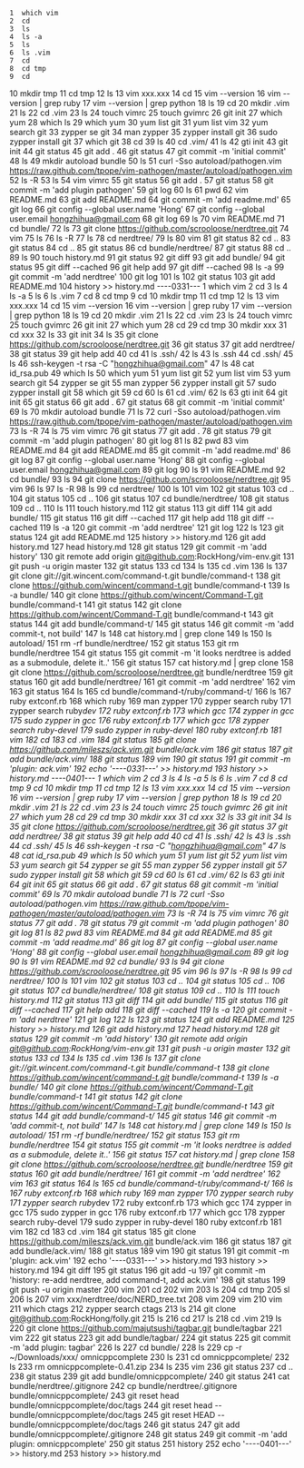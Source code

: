     1  which vim
    2  cd
    3  ls
    4  ls -a
    5  ls
    6  ls .vim
    7  cd
    8  cd tmp
    9  cd
   10  mkdir tmp
   11  cd tmp
   12  ls
   13  vim xxx.xxx
   14  cd 
   15  vim --version
   16  vim --version | grep ruby
   17  vim --version | grep python
   18  ls
   19  cd
   20  mkdir .vim
   21  ls
   22  cd .vim
   23  ls
   24  touch vimrc
   25  touch gvimrc
   26  git init
   27  which yum
   28  which ls
   29  which yum
   30  yum list git
   31  yum list vim
   32  yum search git
   33  zypper se git
   34  man zypper
   35  zypper install git
   36  sudo zypper install git
   37  which git
   38  cd
   39  ls
   40  cd .vim/
   41  ls
   42  gti init
   43  git init
   44  git status
   45  git add .
   46  git status
   47  git commit -m 'initial commit'
   48  ls
   49  mkdir autoload bundle
   50  ls
   51  curl -Sso autoload/pathogen.vim https://raw.github.com/tpope/vim-pathogen/master/autoload/pathogen.vim
   52  ls -R
   53  ls
   54  vim vimrc
   55  git status
   56  git add .
   57  git status
   58  git commit -m 'add plugin pathogen'
   59  git log
   60  ls
   61  pwd
   62  vim README.md
   63  git add README.md 
   64  git commit -m 'add readme.md'
   65  git log
   66  git config --global user.name 'Hong'
   67  git config --global user.email hongzhihua@gmail.com
   68  git log
   69  ls
   70  vim README.md 
   71  cd bundle/
   72  ls
   73  git clone https://github.com/scrooloose/nerdtree.git
   74  vim
   75  ls
   76  ls -R
   77  ls
   78  cd nerdtree/
   79  ls
   80  vim
   81  git status
   82  cd ..
   83  git status
   84  cd ..
   85  git status
   86  cd bundle/nerdtree/
   87  git status
   88  cd ..
   89  ls
   90  touch history.md
   91  git status
   92  git diff
   93  git add bundle/
   94  git status
   95  git diff --cached
   96  git help add
   97  git diff --cached
   98  ls -a
   99  git commit -m 'add nerdtree'
  100  git log
  101  ls
  102  git status
  103  git add README.md 
  104  history >> history.md 
----0331---
    1  which vim
    2  cd
    3  ls
    4  ls -a
    5  ls
    6  ls .vim
    7  cd
    8  cd tmp
    9  cd
   10  mkdir tmp
   11  cd tmp
   12  ls
   13  vim xxx.xxx
   14  cd 
   15  vim --version
   16  vim --version | grep ruby
   17  vim --version | grep python
   18  ls
   19  cd
   20  mkdir .vim
   21  ls
   22  cd .vim
   23  ls
   24  touch vimrc
   25  touch gvimrc
   26  git init
   27  which yum
   28  cd
   29  cd tmp
   30  mkdir xxx
   31  cd xxx
   32  ls
   33  git init
   34  ls
   35  git clone https://github.com/scrooloose/nerdtree.git
   36  git status
   37  git add nerdtree/
   38  git status
   39  git help add
   40  cd
   41  ls .ssh/
   42  ls
   43  ls .ssh
   44  cd .ssh/
   45  ls
   46  ssh-keygen -t rsa -C "hongzhihua@gmail.com"
   47  ls
   48  cat id_rsa.pub
   49  which ls
   50  which yum
   51  yum list git
   52  yum list vim
   53  yum search git
   54  zypper se git
   55  man zypper
   56  zypper install git
   57  sudo zypper install git
   58  which git
   59  cd
   60  ls
   61  cd .vim/
   62  ls
   63  gti init
   64  git init
   65  git status
   66  git add .
   67  git status
   68  git commit -m 'initial commit'
   69  ls
   70  mkdir autoload bundle
   71  ls
   72  curl -Sso autoload/pathogen.vim https://raw.github.com/tpope/vim-pathogen/master/autoload/pathogen.vim
   73  ls -R
   74  ls
   75  vim vimrc
   76  git status
   77  git add .
   78  git status
   79  git commit -m 'add plugin pathogen'
   80  git log
   81  ls
   82  pwd
   83  vim README.md
   84  git add README.md 
   85  git commit -m 'add readme.md'
   86  git log
   87  git config --global user.name 'Hong'
   88  git config --global user.email hongzhihua@gmail.com
   89  git log
   90  ls
   91  vim README.md 
   92  cd bundle/
   93  ls
   94  git clone https://github.com/scrooloose/nerdtree.git
   95  vim
   96  ls
   97  ls -R
   98  ls
   99  cd nerdtree/
  100  ls
  101  vim
  102  git status
  103  cd ..
  104  git status
  105  cd ..
  106  git status
  107  cd bundle/nerdtree/
  108  git status
  109  cd ..
  110  ls
  111  touch history.md
  112  git status
  113  git diff
  114  git add bundle/
  115  git status
  116  git diff --cached
  117  git help add
  118  git diff --cached
  119  ls -a
  120  git commit -m 'add nerdtree'
  121  git log
  122  ls
  123  git status
  124  git add README.md 
  125  history >> history.md 
  126  git add history.md 
  127  head history.md 
  128  git status
  129  git commit -m 'add history'
  130  git remote add origin git@github.com:RockHong/vim-env.git
  131  git push -u origin master
  132  git status
  133  cd
  134  ls
  135  cd .vim
  136  ls
  137  git clone git://git.wincent.com/command-t.git bundle/command-t
  138  git clone https://github.com/wincent/command-t.git  bundle/command-t
  139  ls -a bundle/
  140  git clone https://github.com/wincent/Command-T.git  bundle/command-t
  141  git status
  142  git clone https://github.com/wincent/Command-T.git  bundle/command-t
  143  git status
  144  git add bundle/command-t/
  145  git status
  146  git commit -m 'add commit-t, not build'
  147  ls
  148  cat history.md | grep clone
  149  ls
  150  ls autoload/
  151  rm -rf bundle/nerdtree/
  152  git status
  153  git rm bundle/nerdtree 
  154  git status
  155  git commit -m 'it looks nerdtree is added as a submodule, delete it..'
  156  git status
  157  cat history.md | grep clone
  158  git clone https://github.com/scrooloose/nerdtree.git bundle/nerdtree
  159  git status
  160  git add bundle/nerdtree/
  161  git commit -m 'add nerdtree'
  162  vim
  163  git status
  164  ls
  165  cd bundle/command-t/ruby/command-t/
  166  ls
  167  ruby extconf.rb 
  168  which ruby
  169  man zypper
  170  zypper search ruby
  171  zypper search ruby*dev
  172  ruby extconf.rb 
  173  which gcc
  174  zypper in gcc
  175  sudo zypper in gcc
  176  ruby extconf.rb 
  177  which gcc
  178  zypper search ruby-devel
  179  sudo zypper in ruby-devel
  180  ruby extconf.rb 
  181  vim
  182  cd
  183  cd .vim
  184  git status
  185  git clone https://github.com/mileszs/ack.vim.git bundle/ack.vim
  186  git status
  187  git add bundle/ack.vim/
  188  git status
  189  vim
  190  git status
  191  git commit -m 'plugin: ack.vim'
  192  echo '----0331---' >> history.md 
  193  history >> history.md 
----0401---
    1  which vim
    2  cd
    3  ls
    4  ls -a
    5  ls
    6  ls .vim
    7  cd
    8  cd tmp
    9  cd
   10  mkdir tmp
   11  cd tmp
   12  ls
   13  vim xxx.xxx
   14  cd 
   15  vim --version
   16  vim --version | grep ruby
   17  vim --version | grep python
   18  ls
   19  cd
   20  mkdir .vim
   21  ls
   22  cd .vim
   23  ls
   24  touch vimrc
   25  touch gvimrc
   26  git init
   27  which yum
   28  cd
   29  cd tmp
   30  mkdir xxx
   31  cd xxx
   32  ls
   33  git init
   34  ls
   35  git clone https://github.com/scrooloose/nerdtree.git
   36  git status
   37  git add nerdtree/
   38  git status
   39  git help add
   40  cd
   41  ls .ssh/
   42  ls
   43  ls .ssh
   44  cd .ssh/
   45  ls
   46  ssh-keygen -t rsa -C "hongzhihua@gmail.com"
   47  ls
   48  cat id_rsa.pub
   49  which ls
   50  which yum
   51  yum list git
   52  yum list vim
   53  yum search git
   54  zypper se git
   55  man zypper
   56  zypper install git
   57  sudo zypper install git
   58  which git
   59  cd
   60  ls
   61  cd .vim/
   62  ls
   63  gti init
   64  git init
   65  git status
   66  git add .
   67  git status
   68  git commit -m 'initial commit'
   69  ls
   70  mkdir autoload bundle
   71  ls
   72  curl -Sso autoload/pathogen.vim https://raw.github.com/tpope/vim-pathogen/master/autoload/pathogen.vim
   73  ls -R
   74  ls
   75  vim vimrc
   76  git status
   77  git add .
   78  git status
   79  git commit -m 'add plugin pathogen'
   80  git log
   81  ls
   82  pwd
   83  vim README.md
   84  git add README.md 
   85  git commit -m 'add readme.md'
   86  git log
   87  git config --global user.name 'Hong'
   88  git config --global user.email hongzhihua@gmail.com
   89  git log
   90  ls
   91  vim README.md 
   92  cd bundle/
   93  ls
   94  git clone https://github.com/scrooloose/nerdtree.git
   95  vim
   96  ls
   97  ls -R
   98  ls
   99  cd nerdtree/
  100  ls
  101  vim
  102  git status
  103  cd ..
  104  git status
  105  cd ..
  106  git status
  107  cd bundle/nerdtree/
  108  git status
  109  cd ..
  110  ls
  111  touch history.md
  112  git status
  113  git diff
  114  git add bundle/
  115  git status
  116  git diff --cached
  117  git help add
  118  git diff --cached
  119  ls -a
  120  git commit -m 'add nerdtree'
  121  git log
  122  ls
  123  git status
  124  git add README.md 
  125  history >> history.md 
  126  git add history.md 
  127  head history.md 
  128  git status
  129  git commit -m 'add history'
  130  git remote add origin git@github.com:RockHong/vim-env.git
  131  git push -u origin master
  132  git status
  133  cd
  134  ls
  135  cd .vim
  136  ls
  137  git clone git://git.wincent.com/command-t.git bundle/command-t
  138  git clone https://github.com/wincent/command-t.git  bundle/command-t
  139  ls -a bundle/
  140  git clone https://github.com/wincent/Command-T.git  bundle/command-t
  141  git status
  142  git clone https://github.com/wincent/Command-T.git  bundle/command-t
  143  git status
  144  git add bundle/command-t/
  145  git status
  146  git commit -m 'add commit-t, not build'
  147  ls
  148  cat history.md | grep clone
  149  ls
  150  ls autoload/
  151  rm -rf bundle/nerdtree/
  152  git status
  153  git rm bundle/nerdtree 
  154  git status
  155  git commit -m 'it looks nerdtree is added as a submodule, delete it..'
  156  git status
  157  cat history.md | grep clone
  158  git clone https://github.com/scrooloose/nerdtree.git bundle/nerdtree
  159  git status
  160  git add bundle/nerdtree/
  161  git commit -m 'add nerdtree'
  162  vim
  163  git status
  164  ls
  165  cd bundle/command-t/ruby/command-t/
  166  ls
  167  ruby extconf.rb 
  168  which ruby
  169  man zypper
  170  zypper search ruby
  171  zypper search ruby*dev
  172  ruby extconf.rb 
  173  which gcc
  174  zypper in gcc
  175  sudo zypper in gcc
  176  ruby extconf.rb 
  177  which gcc
  178  zypper search ruby-devel
  179  sudo zypper in ruby-devel
  180  ruby extconf.rb 
  181  vim
  182  cd
  183  cd .vim
  184  git status
  185  git clone https://github.com/mileszs/ack.vim.git bundle/ack.vim
  186  git status
  187  git add bundle/ack.vim/
  188  git status
  189  vim
  190  git status
  191  git commit -m 'plugin: ack.vim'
  192  echo '----0331---' >> history.md 
  193  history >> history.md 
  194  git diff
  195  git status
  196  git add -u
  197  git commit -m 'history: re-add nerdtree, add command-t, add ack.vim'
  198  git status
  199  git push -u origin master
  200  vim
  201  cd
  202  vim
  203  ls
  204  cd tmp
  205  sl
  206  ls
  207  vim xxx/nerdtree/doc/NERD_tree.txt 
  208  vim
  209  vim 
  210  vim
  211  which ctags
  212  zypper search ctags
  213  ls
  214  git clone git@github.com:RockHong/folly.git
  215  ls
  216  cd
  217  ls
  218  cd .vim
  219  ls
  220  git clone https://github.com/majutsushi/tagbar.git bundle/tagbar
  221  vim 
  222  git status
  223  git add bundle/tagbar/
  224  git status
  225  git commit -m 'add plugin: tagbar'
  226  ls
  227  cd bundle/
  228  ls
  229  cp -r ~/Downloads/xxx/ omnicppcomplete
  230  ls
  231  cd omnicppcomplete/
  232  ls
  233  rm omnicppcomplete-0.41.zip 
  234  ls
  235  vim
  236  git status
  237  cd ..
  238  git status
  239  git add bundle/omnicppcomplete/
  240  git status
  241  cat bundle/nerdtree/.gitignore
  242  cp bundle/nerdtree/.gitignore bundle/omnicppcomplete/
  243  git reset head bundle/omnicppcomplete/doc/tags
  244  git reset head -- bundle/omnicppcomplete/doc/tags
  245  git reset HEAD -- bundle/omnicppcomplete/doc/tags
  246  git status
  247  git add bundle/omnicppcomplete/.gitignore 
  248  git status
  249  git commit -m 'add plugin: omnicppcomplete'
  250  git status
  251  history
  252  echo '----0401---' >> history.md 
  253  history >> history.md 
